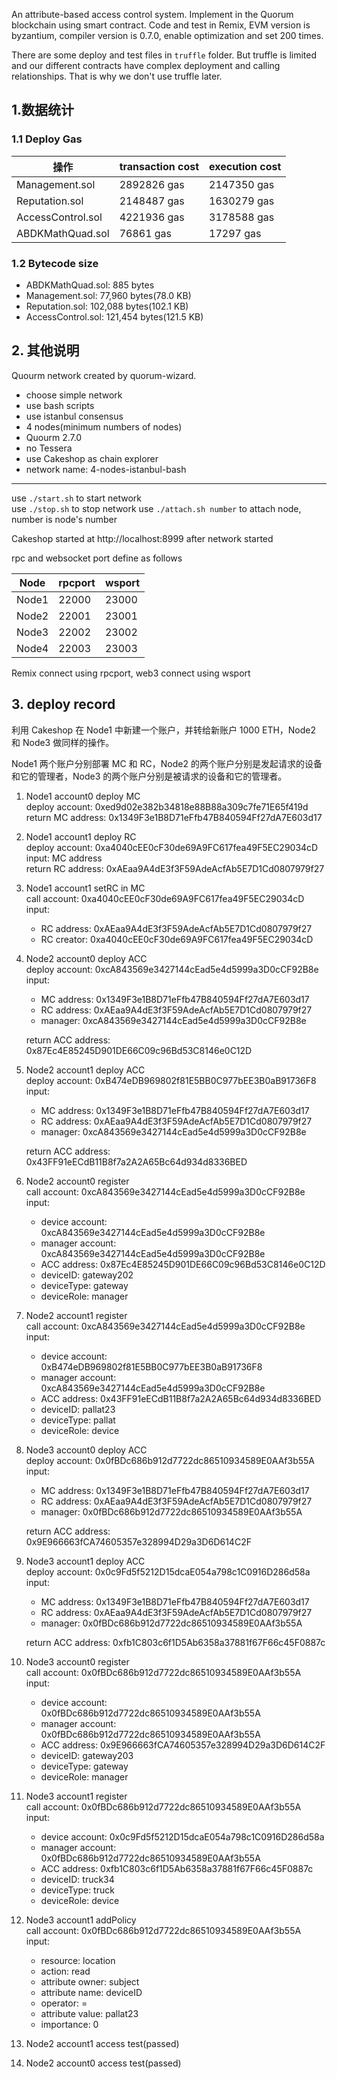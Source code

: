 An attribute-based access control system. Implement in the Quorum blockchain using smart contract. Code and test in Remix, EVM version is byzantium, compiler version is 0.7.0, enable optimization and set 200 times. 

There are some deploy and test files in `truffle` folder. But truffle is limited and our different contracts have complex deployment and calling relationships. That is why we don't use truffle later.

## 1.数据统计

### 1.1 Deploy Gas

| 操作                 | transaction cost | execution cost |
| ------------------- | ---------------- | -------------- |
| Management.sol      | 2892826 gas      | 2147350 gas    |
| Reputation.sol      | 2148487 gas      | 1630279 gas    |
| AccessControl.sol   | 4221936 gas      | 3178588 gas    |
| ABDKMathQuad.sol    | 76861 gas        | 17297 gas      |

### 1.2 Bytecode size

- ABDKMathQuad.sol: 885 bytes
- Management.sol: 77,960 bytes(78.0 KB)
- Reputation.sol: 102,088 bytes(102.1 KB) 
- AccessControl.sol: 121,454 bytes(121.5 KB)

## 2. 其他说明

Quourm network created by quorum-wizard. 
- choose simple network
- use bash scripts
- use istanbul consensus
- 4 nodes(minimum numbers of nodes)
- Quourm 2.7.0
- no Tessera
- use Cakeshop as chain explorer
- network name: 4-nodes-istanbul-bash

---

use `./start.sh` to start network   
use `./stop.sh` to stop network
use `./attach.sh number` to attach node, number is node's number

Cakeshop started at http://localhost:8999 after network started

rpc and websocket port define as follows

| Node  | rpcport | wsport|
|-------|---------|-------|
| Node1 |  22000  | 23000 |
| Node2 |  22001  | 23001 |
| Node3 |  22002  | 23002 |
| Node4 |  22003  | 23003 |

Remix connect using rpcport, web3 connect using wsport

## 3. deploy record

利用 Cakeshop 在 Node1 中新建一个账户，并转给新账户 1000 ETH，Node2 和 Node3 做同样的操作。  

Node1 两个账户分别部署 MC 和 RC，Node2 的两个账户分别是发起请求的设备和它的管理者，Node3 的两个账户分别是被请求的设备和它的管理者。

1. Node1 account0 deploy MC   
    deploy account: 0xed9d02e382b34818e88B88a309c7fe71E65f419d    
    return MC address: 0x1349F3e1B8D71eFfb47B840594Ff27dA7E603d17

2. Node1 account1 deploy RC   
    deploy account: 0xa4040cEE0cF30de69A9FC617fea49F5EC29034cD    
    input: MC address      
    return RC address: 0xAEaa9A4dE3f3F59AdeAcfAb5E7D1Cd0807979f27

3. Node1 account1 setRC in MC    
    call account: 0xa4040cEE0cF30de69A9FC617fea49F5EC29034cD   
    input:
    - RC address: 0xAEaa9A4dE3f3F59AdeAcfAb5E7D1Cd0807979f27
    - RC creator: 0xa4040cEE0cF30de69A9FC617fea49F5EC29034cD

4. Node2 account0 deploy ACC  
    deploy account: 0xcA843569e3427144cEad5e4d5999a3D0cCF92B8e 
    input:
    - MC address: 0x1349F3e1B8D71eFfb47B840594Ff27dA7E603d17
    - RC address: 0xAEaa9A4dE3f3F59AdeAcfAb5E7D1Cd0807979f27
    - manager: 0xcA843569e3427144cEad5e4d5999a3D0cCF92B8e   

    return ACC address: 0x87Ec4E85245D901DE66C09c96Bd53C8146e0C12D

5. Node2 account1 deploy ACC  
    deploy account: 0xB474eDB969802f81E5BB0C977bEE3B0aB91736F8    
    input:
    - MC address: 0x1349F3e1B8D71eFfb47B840594Ff27dA7E603d17
    - RC address: 0xAEaa9A4dE3f3F59AdeAcfAb5E7D1Cd0807979f27
    - manager: 0xcA843569e3427144cEad5e4d5999a3D0cCF92B8e   

    return ACC address: 0x43FF91eECdB11B8f7a2A2A65Bc64d934d8336BED

6. Node2 account0 register    
    call account: 0xcA843569e3427144cEad5e4d5999a3D0cCF92B8e   
    input:
    - device account: 0xcA843569e3427144cEad5e4d5999a3D0cCF92B8e
    - manager account: 0xcA843569e3427144cEad5e4d5999a3D0cCF92B8e
    - ACC address: 0x87Ec4E85245D901DE66C09c96Bd53C8146e0C12D
    - deviceID: gateway202
    - deviceType: gateway
    - deviceRole: manager

7. Node2 account1 register    
    call account: 0xcA843569e3427144cEad5e4d5999a3D0cCF92B8e   
    input:
    - device account: 0xB474eDB969802f81E5BB0C977bEE3B0aB91736F8
    - manager account: 0xcA843569e3427144cEad5e4d5999a3D0cCF92B8e
    - ACC address: 0x43FF91eECdB11B8f7a2A2A65Bc64d934d8336BED
    - deviceID: pallat23
    - deviceType: pallat
    - deviceRole: device


8. Node3 account0 deploy ACC     
    deploy account: 0x0fBDc686b912d7722dc86510934589E0AAf3b55A    
    input:
    - MC address: 0x1349F3e1B8D71eFfb47B840594Ff27dA7E603d17
    - RC address: 0xAEaa9A4dE3f3F59AdeAcfAb5E7D1Cd0807979f27
    - manager: 0x0fBDc686b912d7722dc86510934589E0AAf3b55A   

    return ACC address: 0x9E966663fCA74605357e328994D29a3D6D614C2F

9. Node3 account1 deploy ACC  
    deploy account: 0x0c9Fd5f5212D15dcaE054a798c1C0916D286d58a    
    input:
    - MC address: 0x1349F3e1B8D71eFfb47B840594Ff27dA7E603d17
    - RC address: 0xAEaa9A4dE3f3F59AdeAcfAb5E7D1Cd0807979f27
    - manager: 0x0fBDc686b912d7722dc86510934589E0AAf3b55A   

    return ACC address: 0xfb1C803c6f1D5Ab6358a37881f67F66c45F0887c

10. Node3 account0 register   
    call account: 0x0fBDc686b912d7722dc86510934589E0AAf3b55A   
    input:
    - device account: 0x0fBDc686b912d7722dc86510934589E0AAf3b55A
    - manager account: 0x0fBDc686b912d7722dc86510934589E0AAf3b55A
    - ACC address: 0x9E966663fCA74605357e328994D29a3D6D614C2F
    - deviceID: gateway203
    - deviceType: gateway
    - deviceRole: manager

11. Node3 account1 register   
    call account: 0x0fBDc686b912d7722dc86510934589E0AAf3b55A   
    input:
    - device account: 0x0c9Fd5f5212D15dcaE054a798c1C0916D286d58a
    - manager account: 0x0fBDc686b912d7722dc86510934589E0AAf3b55A
    - ACC address: 0xfb1C803c6f1D5Ab6358a37881f67F66c45F0887c
    - deviceID: truck34
    - deviceType: truck
    - deviceRole: device

12. Node3 account1 addPolicy  
    call account: 0x0fBDc686b912d7722dc86510934589E0AAf3b55A   
    input:
    - resource: location
    - action: read
    - attribute owner: subject
    - attribute name: deviceID
    - operator: =
    - attribute value: pallat23
    - importance: 0

13. Node2 account1 access test(passed)
14. Node2 account0 access test(passed)
